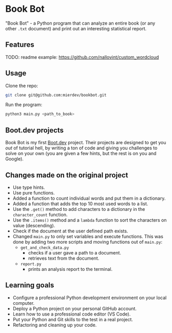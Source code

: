 # Book Bot

"Book Bot" - a Python program that can analyze an entire book (or any other `.txt` document) and print out an interesting statistical report. 

## Features

TODO: readme example: https://github.com/nallovint/custom_wordcloud

## Usage

Clone the repo:
```bash
git clone git@github.com:mierdev/bookbot.git
```

Run the program:
```bash
python3 main.py <path_to_book>
```

## Boot.dev projects

Book Bot is my first [Boot.dev](https://www.boot.dev) project. Their projects are designed to get you *out* of tutorial hell, by writing a ton of code and giving you challenges to solve on your own (you are given a few hints, but the rest is on you and Google).

## Changes made on the original project

- Use type hints.
- Use pure functions.
- Added a function to count individual words and put them in a dictionary.
- Added a function that adds the top 10 most used words to a list.
- Use the `.get()` method to add characters to a dictionary in the `character_count` function.
- Use the `.items()` method and a `lambda` function to sort the characters on value (descending).
- Check if the document at the user defined path exists.
- Changed `main.py` to only set variables and execute functions. This was done by adding two more scripts and moving functions out of `main.py`:
  - `get_and_check_data.py`
      - checks if a user gave a path to a document.
      - retrieves text from the document.
  - `report.py`
    - prints an analysis report to the terminal.

## Learning goals

- Configure a professional Python development environment on your local computer.
- Deploy a Python project on your personal GitHub account.
- Learn how to use a professional code editor (VS Code).
- Put your Python and Git skills to the test in a real project.
- Refactoring and cleaning up your code.
